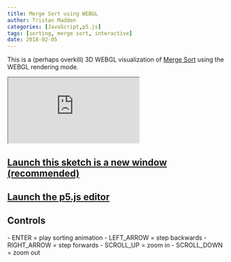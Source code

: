 ```yaml
---
title: Merge Sort using WEBGL
author: Tristan Madden
categories: [JavaScript,p5.js]
tags: [sorting, merge sort, interactive]
date: 2018-02-05
---
```

This is a (perhaps overkill) 3D WEBGL visualization of <a href="https://en.wikipedia.org/wiki/Merge_sort">Merge Sort</a> using the WEBGL rendering mode. 
<div class="iframe-wrapper-1-1">
    <iframe src="https://editor.p5js.org/Berkanan/full/30vD919Dv"></iframe>
</div>
<h2><a href="https://editor.p5js.org/Berkanan/full/30vD919Dv" target="_blank">Launch this sketch is a new window (recommended)</a></h2>
<h2><a href="https://editor.p5js.org/Berkanan/sketches/ND4PVEivz" target="_blank">Launch the p5.js editor</a></h2>
<h2>Controls</h2>
- ENTER = play sorting animation
- LEFT_ARROW = step backwards
- RIGHT_ARROW = step forwards
- SCROLL_UP = zoom in
- SCROLL_DOWN = zoom out